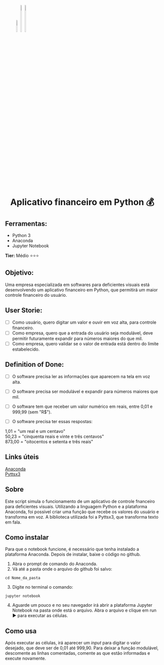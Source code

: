 <div align=right style=display:inline-block>
<img width=10% src=http://ForTheBadge.com/images/badges/built-with-love.svg>
<img width=15% src=http://ForTheBadge.com/images/badges/made-with-python.svg>
<img width=15% src=https://img.shields.io/badge/Made%20with-Jupyter-orange?style=for-the-badge&logo=Jupyter>
</div>

<h1 align=center>Aplicativo financeiro em Python 💰</h1>

## Ferramentas:
* Python 3
* Anaconda
* Jupyter Notebook

**Tier:** Médio ⭐⭐⭐

## Objetivo:
Uma empresa especializada em softwares para deficientes visuais está desenvolvendo um aplicativo financeiro em Python, que permitirá um maior controle financeiro do usuário.

## User Storie:

-   [ ] Como usuário, quero digitar um valor e ouvir em voz alta, para controle financeiro.
-   [ ] Como empresa, quero que a entrada do usuário seja modulável, deve permitir futuramente expandir para números maiores do que mil.
-   [ ] Como empresa, quero validar se o valor de entrada está dentro do limite estabelecido.

## Definition of Done:

-   [ ] O software precisa ler as informações que aparecem na tela em voz alta.
-   [ ] O software precisa ser modulável e expandir para números maiores que mil.
-   [ ] O software tem que receber um valor numérico em reais, entre 0,01 e 999,99 (sem "R$").
-   [ ] O software precisa ter essas respostas:


1,01 = "um real e um centavo"  
50,23 = "cinquenta reais e vinte e três centavos"  
873,00 = "oitocentos e setenta e três reais"  

## Links úteis

[Anaconda](https://www.anaconda.com/products/distribution)  
[Pyttsx3](https://pypi.org/project/pyttsx3/)

## Sobre

Este script simula o funcionamento de um aplicativo de controle fnanceiro para deficientes visuais. Utilizando a linguagem Python e a plataforma Anaconda, foi possível criar uma função que recebe os valores do usuário e transforma em voz. A biblioteca utilizada foi a Pyttsx3, que transforma texto em fala.

## Como instalar

Para que o notebook funcione, é necessário que tenha instalado a plataforma Anaconda. Depois de instalar, baixe o código no github.
1. Abra o prompt de comando do Anaconda.
2. Vá até a pasta onde o arquivo do github foi salvo:
```
cd Nome_da_pasta
```
3. Digite no terminal o comando:
```
jupyter notebook
```
4. Aguarde um pouco e no seu navegador irá abrir a plataforma Jupyter Notebook na pasta onde está o arquivo. Abra o arquivo e clique em run ▶ para executar as células.

## Como usa

Após executar as células, irá aparecer um *input* para digitar o valor desejado, que deve ser de 0,01 até 999,90. Para deixar a função modulável, descomente as linhas comentadas, comente as que estão informadas e execute novamente.




